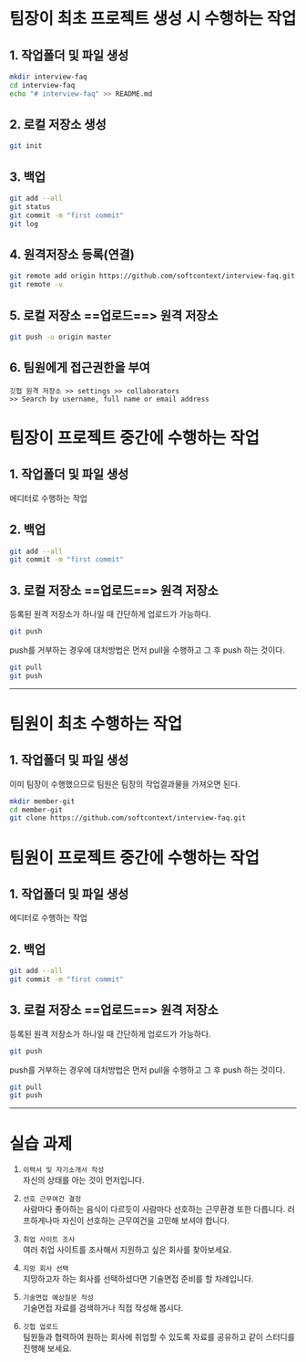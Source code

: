 # 팀장이 최초 프로젝트 생성 시 수행하는 작업

## 1. 작업폴더 및 파일 생성
```bash
mkdir interview-faq
cd interview-faq
echo "# interview-faq" >> README.md
```

## 2. 로컬 저장소 생성
```bash
git init
```

## 3. 백업
```bash
git add --all
git status
git commit -m "first commit"
git log
```

## 4. 원격저장소 등록(연결)
```bash
git remote add origin https://github.com/softcontext/interview-faq.git
git remote -v
```

## 5. 로컬 저장소 ==업로드==> 원격 저장소
```bash
git push -u origin master
```

## 6. 팀원에게 접근권한을 부여
```
깃헙 원격 저장소 >> settings >> collaborators
>> Search by username, full name or email address
```

# 팀장이 프로젝트 중간에 수행하는 작업

## 1. 작업폴더 및 파일 생성
에디터로 수행하는 작업

## 2. 백업
```bash
git add --all
git commit -m "first commit"
```

## 3. 로컬 저장소 ==업로드==> 원격 저장소
등록된 원격 저장소가 하나일 때 간단하게 업로드가 가능하다.

```bash
git push
```

push를 거부하는 경우에 대처방법은 먼저 pull을 수행하고 그 후 push 하는 것이다.

```bash
git pull
git push
```

**************************

# 팀원이 최초 수행하는 작업

## 1. 작업폴더 및 파일 생성
이미 팀장이 수행했으므로 팀원은 팀장의 작업결과물을 가져오면 된다.

```bash
mkdir member-git
cd member-git
git clone https://github.com/softcontext/interview-faq.git
```

# 팀원이 프로젝트 중간에 수행하는 작업

## 1. 작업폴더 및 파일 생성
에디터로 수행하는 작업

## 2. 백업
```bash
git add --all
git commit -m "first commit"
```

## 3. 로컬 저장소 ==업로드==> 원격 저장소
등록된 원격 저장소가 하나일 때 간단하게 업로드가 가능하다.

```bash
git push
```

push를 거부하는 경우에 대처방법은 먼저 pull을 수행하고 그 후 push 하는 것이다.

```bash
git pull
git push
```

**************************

# 실습 과제

1. `이력서 및 자기소개서 작성`  
자신의 상태를 아는 것이 먼저입니다.

2. `선호 근무여건 결정`  
사람마다 좋아하는 음식이 다르듯이 사람마다 선호하는 근무환경 또한 다릅니다. 러프하게나마 자신이 선호하는 근무여건을 고민해 보셔야 합니다.

3. `취업 사이트 조사`  
여러 취업 사이트를 조사해서 지원하고 싶은 회사를 찾아보세요.

4. `지망 회사 선택`  
지망하고자 하는 회사를 선택하셨다면 기술면접 준비를 할 차례입니다.

5. `기술면접 예상질문 작성`  
기술면접 자료를 검색하거나 직접 작성해 봅시다.

6. `깃헙 업로드`  
팀원들과 협력하여 원하는 회사에 취업할 수 있도록 자료를 공유하고 같이 스터디를 진행해 보세요.
